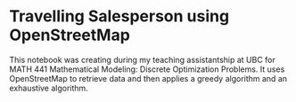 # Travelling Salesperson using OpenStreetMap

This notebook was creating during my teaching assistantship at UBC for MATH 441 Mathematical Modeling: Discrete Optimization Problems. It uses OpenStreetMap to retrieve data and then applies a greedy algorithm and an exhaustive algorithm.

